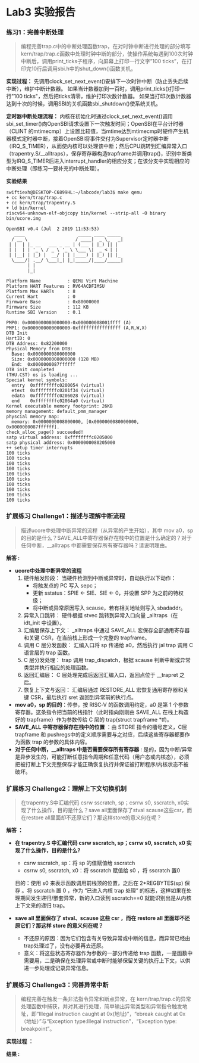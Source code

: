 # Lab3 实验报告

### 练习1：完善中断处理

> 编程完善trap.c中的中断处理函数trap，在对时钟中断进行处理的部分填写kern/trap/trap.c函数中处理时钟中断的部分，使操作系统每遇到100次时钟中断后，调用print_ticks子程序，向屏幕上打印一行文字”100 ticks”，在打印完10行后调用sbi.h中的shut_down()函数关机。

**实现过程：** 先调用clock_set_next_event()安排下一次时钟中断（防止丢失后续中断），维护中断计数器。 如果当计数器加到一百时，调用print_ticks()打印一行"100 ticks"，然后把ticks清零，维护打印次数计数器。 如果当打印次数计数器达到十次的时候，调用SBI的关机函数sbi_shutdown()使系统关机。

**定时器中断处理流程：** 内核在初始化时通过clock_set_next_event()调用sbi_set_timer()向OpenSBI请求设置下一次触发时间；OpenSBI在平台计时器（CLINT 的mtimecmp）上设置比较值，当mtime达到mtimecmp时硬件产生机器模式定时器中断，接着OpenSBI将事件交付为Supervisor定时器中断（IRQ_S_TIMER），从而使内核可以处理该中断；然后CPU跳转到汇编异常入口（trapentry.S/__alltraps），保存寄存器构造trapframe并调用trap()，识别中断类型为IRQ_S_TIMER后进入interrupt_handler的相应分支；在该分支中实现相应的中断处理（即练习一要补充的中断处理）。

**实验结果**

```
swiftiexh@DESKTOP-C6899HL:~/labcode/lab3$ make qemu
+ cc kern/trap/trap.c
+ cc kern/trap/trapentry.S
+ ld bin/kernel
riscv64-unknown-elf-objcopy bin/kernel --strip-all -O binary bin/ucore.img

OpenSBI v0.4 (Jul  2 2019 11:53:53)
   ____                    _____ ____ _____
  / __ \                  / ____|  _ \_   _|
 | |  | |_ __   ___ _ __ | (___ | |_) || |
 | |  | | '_ \ / _ \ '_ \ \___ \|  _ < | |
 | |__| | |_) |  __/ | | |____) | |_) || |_
  \____/| .__/ \___|_| |_|_____/|____/_____|
        | |
        |_|

Platform Name          : QEMU Virt Machine
Platform HART Features : RV64ACDFIMSU
Platform Max HARTs     : 8
Current Hart           : 0
Firmware Base          : 0x80000000
Firmware Size          : 112 KB
Runtime SBI Version    : 0.1

PMP0: 0x0000000080000000-0x000000008001ffff (A)
PMP1: 0x0000000000000000-0xffffffffffffffff (A,R,W,X)
DTB Init
HartID: 0
DTB Address: 0x82200000
Physical Memory from DTB:
  Base: 0x0000000080000000
  Size: 0x0000000008000000 (128 MB)
  End:  0x0000000087ffffff
DTB init completed
(THU.CST) os is loading ...
Special kernel symbols:
  entry  0xffffffffc0200054 (virtual)
  etext  0xffffffffc0201f34 (virtual)
  edata  0xffffffffc0206028 (virtual)
  end    0xffffffffc02064a0 (virtual)
Kernel executable memory footprint: 26KB
memory management: default_pmm_manager
physcial memory map:
  memory: 0x0000000008000000, [0x0000000080000000, 0x0000000087ffffff].
check_alloc_page() succeeded!
satp virtual address: 0xffffffffc0205000
satp physical address: 0x0000000080205000
++ setup timer interrupts
100 ticks
100 ticks
100 ticks
100 ticks
100 ticks
100 ticks
100 ticks
100 ticks
100 ticks
100 ticks
```

### 扩展练习 Challenge1：描述与理解中断流程

> 描述ucore中处理中断异常的流程（从异常的产生开始），其中 mov a0，sp的目的是什么？SAVE_ALL中寄存器保存在栈中的位置是什么确定的？对于任何中断，__alltraps 中都需要保存所有寄存器吗？请说明理由。

**解答 :**

- **ucore中处理中断异常的流程**
  1. 硬件触发阶段：
      当硬件检测到中断或异常时，自动执行以下动作：
     - 将触发点的 PC 写入 sepc；
     - 更新 sstatus：SPIE ← SIE、SIE ← 0，并设置 SPP 为之前的特权级；
     - 将中断或异常原因写入 scause，若有相关地址则写入 sbadaddr。
  2. 异常入口跳转：
      硬件根据 stvec 跳转到异常入口向量 _alltraps（在 idt_init 中设置）。
  3. 汇编层保存上下文：
      _alltraps 中通过 SAVE_ALL 宏保存全部通用寄存器和关键 CSR，在当前栈上形成一个完整的 trapframe。
  4. 调用 C 层分发函数：
      汇编入口将 sp 传递给 a0，然后执行 jal trap 调用 C 语言层的 trap 函数。
  5. C 层分发处理：
      trap 调用 trap_dispatch，根据 scause 判断中断或异常类型并执行相应的处理函数。
  6. 返回汇编层：
      C 层处理完成后返回汇编入口，返回点位于 __trapret 之后。
  7. 恢复上下文与返回：
      汇编层通过 RESTORE_ALL 宏恢复通用寄存器和关键 CSR，最后执行 sret 返回到异常前的执行点。
- **mov a0，sp  的目的**：传参，按 RISC‑V 的函数调用约定，a0 是第 1 个参数寄存器。这条指令把当前的栈指针（此时指向刚刚由 SAVE_ALL 在栈上构造好的 trapframe）作为参数传给 C 层的 trap(struct trapframe *tf)。
- **SAVE_ALL 中寄存器保存在栈中的位置** ：由 STORE 指令的槽号定义，C层 trapframe 和 pushregs中的定义顺序需要与之对应，后续这些寄存器都要作为函数 trap 的参数的具体内容。
- **对于任何中断，__alltraps 中是否需要保存所有寄存器** : 是的，因为中断/异常是异步发生的，可能打断任意指令周期和任意代码（用户态或内核态），必须把被打断上下文完整保存才能正确恢复执行并保证被打断程序/内核状态不被破坏。

### 扩展练习 Challenge2：理解上下文切换机制

> 在trapentry.S中汇编代码 csrw sscratch, sp；csrrw s0, sscratch, x0实现了什么操作，目的是什么？save all里面保存了stval scause这些csr，而在restore all里面却不还原它们？那这样store的意义何在呢？

**解答 ：**

- **在 trapentry.S 中汇编代码 csrw sscratch, sp；csrrw s0, sscratch, x0 实现了什么操作，目的是什么?**

  - csrw sscratch, sp：将 sp 的值赋值给 sscratch
  - csrrw s0, sscratch, x0：将 sscratch 赋值给 s0 ，将 sscratch 置0

  目的：使用  s0  来表示函数调用前栈顶的位置，之后在 2*REGBYTES(sp) 保存 。将 sscratch 置 0 ，作为 “已进入内核 trap 处理” 的标志，这样如果在处理期间发生递归/嵌套异常，新的入口读到 sscratch==0 就能识别出是从内核上下文来的递归 trap。

- **save all 里面保存了 stval、scause 这些 csr ，而在 restore all 里面却不还原它们？那这样 store 的意义何在呢？**

  - 不还原的原因：因为它们包含有关导致异常或中断的信息，而异常已经由 trap处理过了，没有必要再去还原。
  - 意义：将这些状态寄存器作为参数的一部分传递给 trap 函数，一是函数中需要用，二是确保在处理异常或中断时能够保留关键的执行上下文，以供进一步处理或记录异常信息。

### 扩展练习 Challenge3：完善异常中断

> 编程完善在触发一条非法指令异常和断点异常，在 kern/trap/trap.c的异常处理函数中捕获，并对其进行处理，简单输出异常类型和异常指令触发地址，即“Illegal instruction caught at 0x(地址)”，“ebreak caught at 0x（地址）”与“Exception type:Illegal instruction"，“Exception type: breakpoint”。

**实现过程 ：**

**结果 :**







